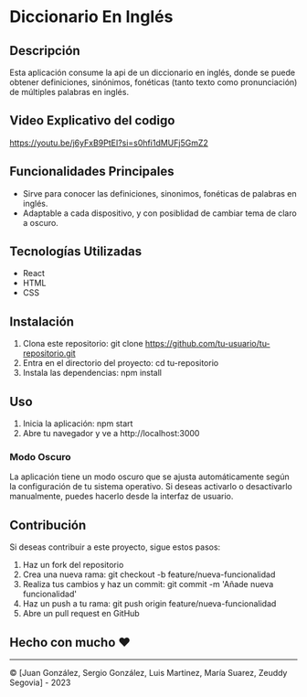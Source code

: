 # Diccionario En Inglés 
 
## Descripción 
Esta aplicación consume la api de un diccionario en inglés, donde se puede obtener definiciones, sinónimos, fonéticas (tanto texto como pronunciación) de múltiples palabras en inglés.  
 
## Video Explicativo del codigo
https://youtu.be/j6yFxB9PtEI?si=s0hfi1dMUFj5GmZ2
 
## Funcionalidades Principales 
- Sirve para conocer las definiciones, sinonimos, fonéticas de palabras en inglés. 
- Adaptable a cada dispositivo, y con posiblidad de cambiar tema de claro a oscuro. 
 
## Tecnologías Utilizadas 
- React 
- HTML
- CSS 
 
## Instalación 
1. Clona este repositorio: git clone https://github.com/tu-usuario/tu-repositorio.git 
2. Entra en el directorio del proyecto: cd tu-repositorio 
3. Instala las dependencias: npm install 
 
## Uso 
1. Inicia la aplicación: npm start 
2. Abre tu navegador y ve a http://localhost:3000 
 
### Modo Oscuro 
La aplicación tiene un modo oscuro que se ajusta automáticamente según la configuración de tu sistema operativo. Si deseas activarlo o desactivarlo manualmente, puedes hacerlo desde la interfaz de usuario. 
 
## Contribución 
Si deseas contribuir a este proyecto, sigue estos pasos: 
1. Haz un fork del repositorio 
2. Crea una nueva rama: git checkout -b feature/nueva-funcionalidad 
3. Realiza tus cambios y haz un commit: git commit -m 'Añade nueva funcionalidad' 
4. Haz un push a tu rama: git push origin feature/nueva-funcionalidad 
5. Abre un pull request en GitHub 
 
 
## Hecho con mucho ❤️ 
--- 
© [Juan González, Sergio González, Luis Martinez, María Suarez, Zeuddy Segovia] - 2023
